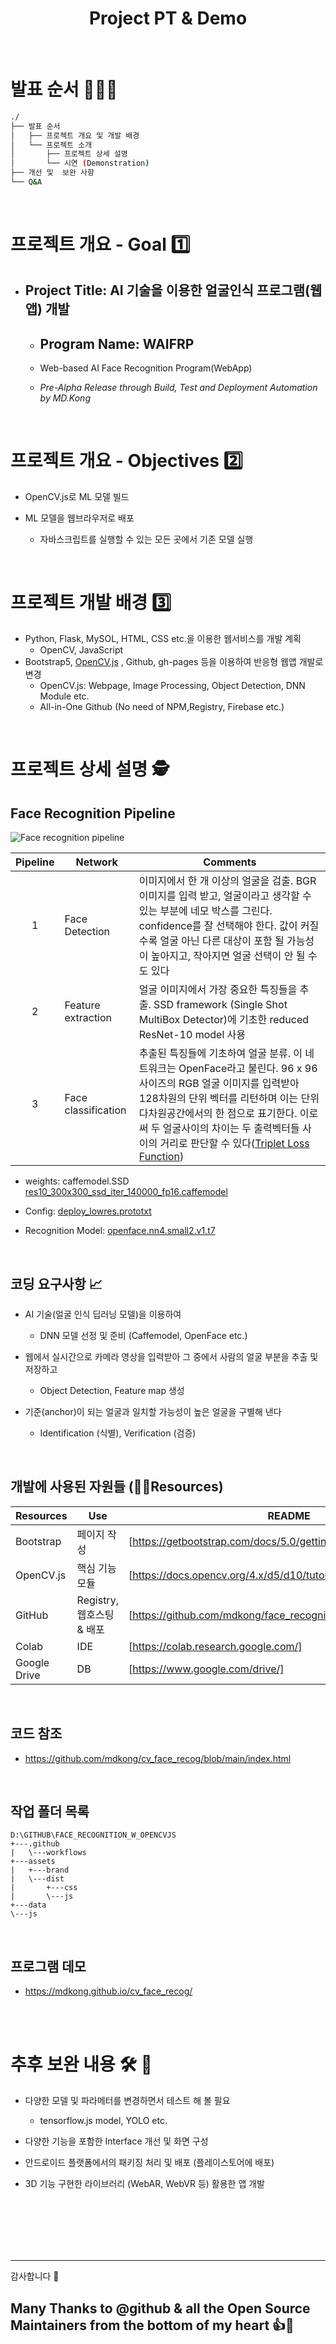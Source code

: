 <h1 align="center">Project PT & Demo</h1>  
<br /> 

# 발표 순서 🥇🥈🥉


```bash
./
├── 발표 순서
│   ├── 프로젝트 개요 및 개발 배경
│   └── 프로젝트 소개
│       ├── 프로젝트 상세 설명
│       └── 시연 (Demonstration)
├── 개선 및  보완 사항
└── Q&A
```
<br /> 

# 프로젝트 개요 - Goal  1️⃣

- ## Project Title: AI 기술을 이용한 얼굴인식 프로그램(웹앱) 개발

  - ## Program Name: WAIFRP

  - Web-based AI Face Recognition Program(WebApp)
  - *Pre-Alpha Release through Build, Test and Deployment Automation by MD.Kong*

<br /> 

# 프로젝트 개요 - Objectives 2️⃣

- OpenCV.js로 ML 모델 빌드

- ML 모델을 웹브라우저로 배포
  - 자바스크립트를 실행할 수 있는 모든 곳에서 기존 모델 실행

<br /> 

# 프로젝트 개발 배경 3️⃣

- Python, Flask, MySOL, HTML, CSS etc.을 이용한 웹서비스를 개발 계획
  - OpenCV, JavaScript
- Bootstrap5,  [OpenCV.js](https://docs.opencv.org/4.x/d5/d10/tutorial_js_root.html) , Github, gh-pages 등을 이용하여 반응형 웹앱 개발로 변경
  - OpenCV.js: Webpage, Image Processing, Object Detection, DNN Module etc.
  - All-in-One Github (No need of NPM,Registry, Firebase etc.)

<br /> 

# 프로젝트 상세 설명 🕵️

## Face Recognition Pipeline
![Face recognition pipeline](https://user-images.githubusercontent.com/77907363/147905111-5c272a23-a312-49c0-9871-e4ccacea8e28.png)


| Pipeline |Network | Comments |
| :------: | ------ |------ |
| 1 | Face Detection | 이미지에서 한 개 이상의 얼굴을 검출. BGR 이미지를 입력 받고, 얼굴이라고 생각할 수 있는 부분에  네모 박스를 그린다.  confidence를 잘 선택해야 한다. 값이 커질 수록 얼굴 아닌 다른 대상이 포함 될 가능성이 높아지고, 작아지면 얼굴 선택이 안 될 수도 있다 |
| 2 | Feature extraction | 얼굴 이미지에서 가장 중요한 특징들을 추출.  SSD framework (Single Shot MultiBox Detector)에 기초한  reduced ResNet-10 model 사용|
| 3 | Face classification | 추출된 특징들에 기초하여 얼굴 분류. 이 네트워크는 OpenFace라고 불린다.  96 x 96 사이즈의 RGB 얼굴 이미지를 입력받아 128차원의 단위 벡터를 리턴하며 이는 단위 다차원공간에서의 한 점으로 표기한다.  이로써 두 얼굴사이의 차이는 두 출력벡터들 사이의 거리로 판단할 수 있다([Triplet Loss Function](https://tech.kakaoenterprise.com/63)) |

  - weights: caffemodel.SSD
[res10_300x300_ssd_iter_140000_fp16.caffemodel](https://medium.com/acm-juit/ssd-object-detection-in-real-time-deep-learning-and-caffe-f41e40eea968)

  - Config: [deploy_lowres.prototxt](https://fileinfo.com/extension/caffemodel)
 
  - Recognition Model: [openface.nn4.small2.v1.t7](https://cmusatyalab.github.io/openface/#overview)

<br /> 

## 코딩 요구사항 📈
- AI 기술(얼굴 인식 딥러닝 모델)을 이용하여
  - DNN 모델 선정 및 준비 (Caffemodel, OpenFace etc.)
  
- 웹에서 실시간으로 카메라 영상을 입력받아 그 중에서 사람의 얼굴 부분을 추출 및 저장하고 
  - Object Detection, Feature map 생성
 
- 기준(anchor)이 되는 얼굴과 일치할 가능성이 높은 얼굴을 구별해 낸다
  - Identification (식별), Verification (검증)


<br /> 

## 개발에 사용된 자원들 (💠🔶Resources)

| Resources | Use | README |
| ------ | ------ |------ |
| Bootstrap | 페이지 작성 | [https://getbootstrap.com/docs/5.0/getting-started/introduction/] |
| OpenCV.js | 핵심 기능 모듈 | [https://docs.opencv.org/4.x/d5/d10/tutorial_js_root.html] |
| GitHub | Registry, 웹호스팅 & 배포 | [https://github.com/mdkong/face_recognition_w_opencvjs#readme] |
| Colab | IDE | [https://colab.research.google.com/] |
| Google Drive | DB | [https://www.google.com/drive/] |


<br /> 

## 코드 참조
  - <https://github.com/mdkong/cv_face_recog/blob/main/index.html>

<br /> 

## 작업 폴더 목록

~~~
D:\GITHUB\FACE_RECOGNITION_W_OPENCVJS
+---.github
|   \---workflows
+---assets
|   +---brand
|   \---dist
|       +---css
|       \---js
+---data
\---js
~~~


<br /> 

## 프로그램 데모
  - <https://mdkong.github.io/cv_face_recog/>

<br /> 

<br /> 

# 추후 보완 내용 🛠️ 👷

- 다양한 모델 및 파라메터를 변경하면서 테스트 해 볼 필요
  - tensorflow.js model, YOLO etc.
  
- 다양한 기능을 포함한 Interface 개선 및 화면 구성

- 안드로이드 플랫폼에서의 패키징 처리 및 배포 (플레이스토어에 배포)
- 3D 기능 구현한 라이브러리 (WebAR, WebVR 등) 활용한 앱 개발  
  


<br /> 

<br /> 

<br /> 

<br /> 

<br /> 

---  

감사합니다 💚

Many Thanks to @github & all the Open Source Maintainers from the bottom of my heart 👍👏
---

